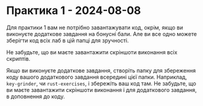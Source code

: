 # Практика 1 - 2024-08-08

Для практики 1 вам не потрібно завантажувати код, окрім, якщо ви виконуєте
додаткове завдання на бонусні бали.  Але ви все одно можете зберігти код всіх
лаб в цій папці для зручності.

Не забудьте, що ви маєте завантажити скріншоти виконання всіх скриптів.

Якщо ви виконуєте додаткове завдання, створіть папку для збереження коду вашого
додаткового завдання всередині цієї папки.  Наприклад, `key-grinder`, чи
`rust-exercises`, і збережіть ваш код там.  Не забудьте, що ви маєте
завантажити скріншоти виконання і для додаткового завдання, в доповнення до
коду.
